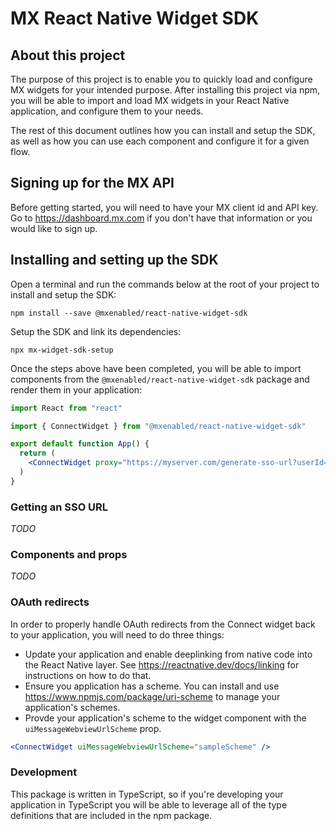 # MX React Native Widget SDK

## About this project

The purpose of this project is to enable you to quickly load and configure MX
widgets for your intended purpose. After installing this project via npm, you
will be able to import and load MX widgets in your React Native application,
and configure them to your needs.

The rest of this document outlines how you can install and setup the SDK, as
well as how you can use each component and configure it for a given flow.


## Signing up for the MX API

Before getting started, you will need to have your MX client id and API key. Go
to https://dashboard.mx.com if you don't have that information or you
would like to sign up.


## Installing and setting up the SDK

Open a terminal and run the commands below at the root of your project to
install and setup the SDK:

```
npm install --save @mxenabled/react-native-widget-sdk
```

Setup the SDK and link its dependencies:

```
npx mx-widget-sdk-setup
```

Once the steps above have been completed, you will be able to import components
from the `@mxenabled/react-native-widget-sdk` package and render them in your
application:

```jsx
import React from "react"

import { ConnectWidget } from "@mxenabled/react-native-widget-sdk"

export default function App() {
  return (
    <ConnectWidget proxy="https://myserver.com/generate-sso-url?userId=123" />
  )
}
```

### Getting an SSO URL

_TODO_


### Components and props

_TODO_


### OAuth redirects

In order to properly handle OAuth redirects from the Connect widget back to
your application, you will need to do three things:

- Update your application and enable deeplinking from native code into the
  React Native layer. See https://reactnative.dev/docs/linking for instructions
  on how to do that.
- Ensure you application has a scheme. You can install and use
  https://www.npmjs.com/package/uri-scheme to manage your application's
  schemes.
- Provde your application's scheme to the widget component with the
  `uiMessageWebviewUrlScheme` prop.

```jsx
<ConnectWidget uiMessageWebviewUrlScheme="sampleScheme" />
```


### Development

This package is written in TypeScript, so if you're developing your application
in TypeScript you will be able to leverage all of the type definitions that are
included in the npm package.
